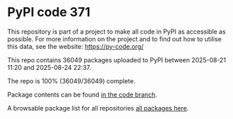 # PyPI code 371

This repository is part of a project to make all code in PyPI as accessible as possible. For more information 
on the project and to find out how to utilise this data, see the website: https://py-code.org/

This repo contains 36049 packages uploaded to PyPI between 
2025-08-21 11:20 and 2025-08-24 22:37.

The repo is 100% (36049/36049) complete.

Package contents can be found [in the code branch](https://github.com/pypi-data/pypi-mirror-371/tree/code/packages).

A browsable package list for all repositories [all packages here](https://py-code.org/repositories/pypi-mirror-371).


